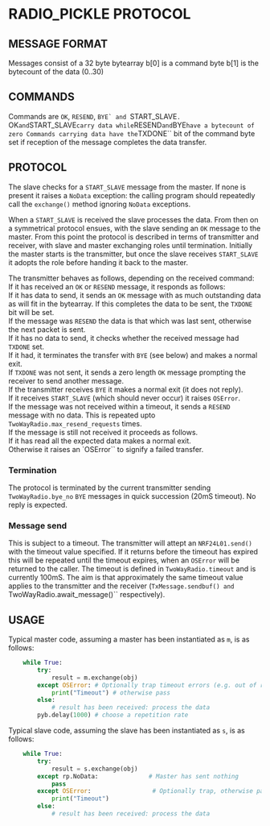 # RADIO_PICKLE PROTOCOL

## MESSAGE FORMAT


Messages consist of a 32 byte bytearray
b[0] is a command byte
b[1] is the bytecount of the data (0..30)

## COMMANDS

Commands are ``OK``, ``RESEND``, ``BYE` and ``START_SLAVE``.  
``OK`` and ``START_SLAVE`` carry data while ``RESEND`` and ``BYE`` have a bytecount of zero
Commands carrying data have the ``TXDONE`` bit of the command byte set if reception of the
message completes the data transfer.

## PROTOCOL

The slave checks for a ``START_SLAVE`` message from the master. If none is present
it raises a ``NoData`` exception: the calling program should repeatedly call
the ``exchange()`` method ignoring ``NoData`` exceptions.

When a ``START_SLAVE`` is received the slave processes the data. From then on a
symmetrical protocol ensues, with the slave sending an ``OK`` message to the master. From this
point the protocol is described in terms of transmitter and receiver, with slave and
master exchanging roles until termination. Initially the master starts is the transmitter,
but once the slave receives ``START_SLAVE`` it adopts the role before handing it back to the master.

The transmitter behaves as follows, depending on the received command:  
If it has received an ``OK`` or ``RESEND`` message, it responds as follows:  
 If it has data to send, it sends an ``OK`` message with as much outstanding data as will
 fit in the bytearray. If this completes the data to be sent, the ``TXDONE`` bit will be set.  
 If the message was ``RESEND`` the data is that which was last sent, otherwise the next
 packet is sent.  
 If it has no data to send, it checks whether the received message had ``TXDONE`` set.  
  If it had, it terminates the transfer with ``BYE`` (see below) and makes a normal exit.  
  If ``TXDONE`` was not sent, it sends a zero length ``OK`` message prompting the receiver
  to send another message.  
If the transmitter receives ``BYE`` it makes a normal exit (it does not reply).  
If it receives ``START_SLAVE`` (which should never occur) it raises ``OSError``.  
If the message was not received within a timeout, it sends a ``RESEND`` message with
no data. This is repeated upto ``TwoWayRadio.max_resend_requests`` times.  
If the message is still not received it proceeds as follows.  
 If it has read all the expected data makes a normal exit.  
 Otherwise it raises an `OSError`` to signify a failed transfer.

### Termination

The protocol is terminated by the current transmitter sending ``TwoWayRadio.bye_no`` ``BYE``
messages in quick succession (20mS timeout). No reply is expected.

### Message send

This is subject to a timeout. The transmitter will attept an ``NRF24L01.send()`` with the
timeout value specified. If it returns before the timeout has expired this will be repeated
until the timeout expires, when an ``OSError`` will be returned to the caller. The
timeout is defined in ``TwoWayRadio.timeout`` and is currently 100mS. The aim is that
approximately the same timeout value applies to the transmitter and the receiver
(``TxMessage.sendbuf() and ``TwoWayRadio.await_message()`` respectively).

## USAGE

Typical master code, assuming a master has been instantiated as ``m``, is as follows:

```python
    while True:
        try:
            result = m.exchange(obj)
        except OSError: # Optionally trap timeout errors (e.g. out of range)
            print("Timeout") # otherwise pass
        else:
            # result has been received: process the data
        pyb.delay(1000) # choose a repetition rate
```

Typical slave code, assuming the slave has been instantiated as ``s``, is as follows:


```python
    while True:
        try:
            result = s.exchange(obj)
        except rp.NoData:              # Master has sent nothing
            pass
        except OSError:                 # Optionally trap, otherwise pass
            print("Timeout")
        else:
            # result has been received: process the data
```